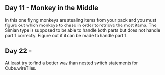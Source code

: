 ## Day 11 - Monkey in the Middle

In this one flying monkeys are stealing items from your pack and you must figure out which monkeys to chase in order to retrieve the most items.  The Simian type is supposed to be able to handle both parts but does not handle part 1 correctly.  Figure out if it can be made to handle part 1.

## Day 22 - 

At least try to find a better way than nested switch statements for Cube.wireTiles.